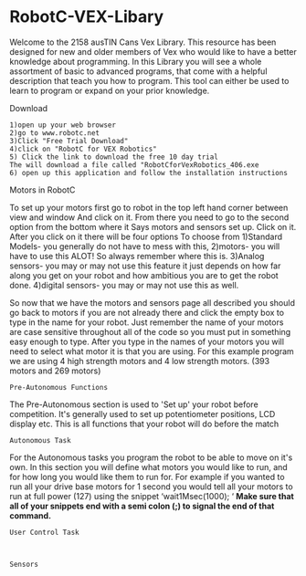 RobotC-VEX-Libary
=================

Welcome to the 2158 ausTIN Cans Vex Library. 
This resource has been designed for new and older members of Vex who would like to have
a better knowledge about programming.
In this Library you will see a whole assortment of basic to advanced programs, that come
with a helpful description that teach you how to program. 
This tool can either be used to learn to program or expand on your prior knowledge.


   Download

	1)open up your web browser
	2)go to www.robotc.net
	3)Click "Free Trial Download"
	4)click on "RobotC for VEX Robotics"
	5) Click the link to download the free 10 day trial
    The will download a file called "RobotCforVexRobotics_406.exe
	6) open up this application and follow the installation instructions




   Motors in RobotC

To set up your motors first go to robot in the top left hand corner between view and window
And click on it. From there you need to go to the second option from the bottom where it
Says motors and sensors set up. Click on it. After you click on it there will be four options
To choose from 
1)Standard Models- you generally do not have to mess with this, 
2)motors- you will have to use this ALOT! So always remember where this is. 
3)Analog sensors- you may or may not use this feature it just depends on how far along you get on your robot and how
ambitious you are to get the robot done. 
4)digital sensors- you may or may not use this as well.

So now that we have the motors and sensors page all described you should go back to motors if
you are not already there and click the empty box to type in the name for your robot.
Just remember the name of your motors are case sensitive throughout all of the code
so you must put in something easy enough to type. After you type in the names of your motors you
will need to select what motor it is that you are using. For this example program we are using
4 high strength motors and 4 low strength motors. (393 motors and 269 motors)


    Pre-Autonomous Functions

    
The Pre-Autonomous section is used to 'Set up' your robot before competition. It's generally used to set up potentiometer positions, LCD display etc. This is all functions that your robot will do before the match 

    
    Autonomous Task
For the Autonomous tasks you program the robot to be able to move on it's own. In this section you will define what motors you would like to run, and for how long you would like them to run for. For example if you wanted to run all your drive base motors for 1 second you would tell all your motors to run at full power (127) using the snippet ‘wait1Msec(1000); ‘ **Make sure that all of your snippets end with a semi colon (;) to signal the end of that command.**
    
    
    
    User Control Task
    


    Sensors
     

     
